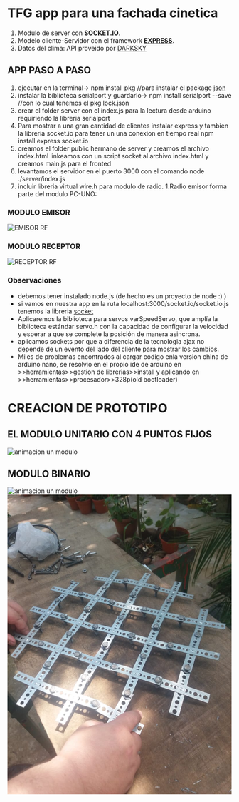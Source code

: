 # TFG app para una fachada cinetica

1. Modulo de server con [**SOCKET.IO**](https://socket.io).
1. Modelo cliente-Servidor con el framework [**EXPRESS**](http://expressjs.com/).
1. Datos del clima:   API  proveido por [DARKSKY](https://darksky.net)

## APP PASO A PASO
1. ejecutar en la terminal-> npm install pkg //para instalar el package [json](https://www.json.org/)
1. instalar la biblioteca serialport  y guardarlo-> npm install serialport --save //con lo cual tenemos el pkg lock.json
1. crear el folder server con el index.js para la lectura desde arduino requiriendo la libreria serialport
1. Para mostrar a una gran cantidad de clientes instalar express y tambien la libreria socket.io para tener un
una conexion en tiempo real npm install express socket.io
1. creamos el folder public hermano de server y creamos el archivo index.html
linkeamos con un script socket al archivo index.html y creamos main.js para el fronted
1. levantamos el servidor en el puerto 3000 con el comando node ./server/index.js
1. incluir libreria virtual wire.h para modulo de radio.
1.Radio emisor forma parte del modulo PC-UNO:

  ### **MODULO EMISOR**
![EMISOR RF](http://www.tecnosurf.com/TFG/img/conexion_RF_serial.JPG)
  ### **MODULO RECEPTOR**
![RECEPTOR RF](http://www.tecnosurf.com/TFG/img/conexion_RF_conversor_serial.JPG)
### Observaciones
* debemos tener instalado node.js  (de hecho es un proyecto de node :) )
* si vamos en nuestra app en la ruta localhost:3000/socket.io/socket.io.js tenemos la libreria [socket](https://socket.io)
* Aplicaremos la biblioteca para servos varSpeedServo, que amplía la biblioteca estándar servo.h con la capacidad de configurar la velocidad y esperar a que se complete la posición de manera asincrona.
* aplicamos sockets por que a diferencia de la tecnologia ajax no depende de un evento del lado del cliente 
para mostrar los cambios.
* Miles de problemas encontrados al cargar codigo enla version china de arduino nano, se resolvio en el propio ide de arduino 
en >>herramientas>>gestion de librerias>>install  y aplicando en >>herramientas>>procesador>>328p(old bootloader)
# **CREACION DE PROTOTIPO**
## EL MODULO UNITARIO CON 4 PUNTOS FIJOS
![animacion un modulo](http://www.tecnosurf.com/TFG/img/ANIMACIO.gif)
## MODULO BINARIO
![animacion un modulo](http://www.tecnosurf.com/TFG/img/MODULOS_VINDING.PNG)
![animacion un modulo](https://github.com/juanevelio/fachadas_dinamicas/blob/master/media/WhatsApp%20Image%202018-11-07%20at%2014.24.20.jpeg)
